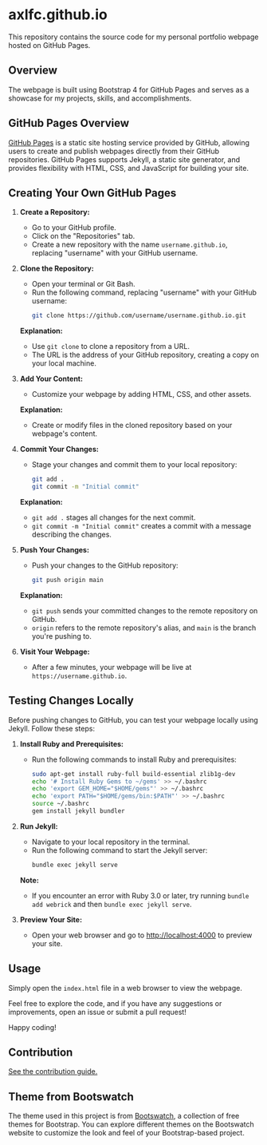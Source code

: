 # axlfc.github.io

This repository contains the source code for my personal portfolio webpage hosted on GitHub Pages.

## Overview

The webpage is built using Bootstrap 4 for GitHub Pages and serves as a showcase for my projects, skills, and accomplishments.

## GitHub Pages Overview

[GitHub Pages](https://pages.github.com/) is a static site hosting service provided by GitHub, allowing users to create and publish webpages directly from their GitHub repositories. GitHub Pages supports Jekyll, a static site generator, and provides flexibility with HTML, CSS, and JavaScript for building your site.

## Creating Your Own GitHub Pages

1. **Create a Repository:**
   - Go to your GitHub profile.
   - Click on the "Repositories" tab.
   - Create a new repository with the name `username.github.io`, replacing "username" with your GitHub username.

2. **Clone the Repository:**
   - Open your terminal or Git Bash.
   - Run the following command, replacing "username" with your GitHub username:
     ```bash
     git clone https://github.com/username/username.github.io.git
     ```

   **Explanation:**
   - Use `git clone` to clone a repository from a URL.
   - The URL is the address of your GitHub repository, creating a copy on your local machine.

3. **Add Your Content:**
   - Customize your webpage by adding HTML, CSS, and other assets.

   **Explanation:**
   - Create or modify files in the cloned repository based on your webpage's content.

4. **Commit Your Changes:**
   - Stage your changes and commit them to your local repository:
     ```bash
     git add .
     git commit -m "Initial commit"
     ```

   **Explanation:**
   - `git add .` stages all changes for the next commit.
   - `git commit -m "Initial commit"` creates a commit with a message describing the changes.

5. **Push Your Changes:**
   - Push your changes to the GitHub repository:
     ```bash
     git push origin main
     ```

   **Explanation:**
   - `git push` sends your committed changes to the remote repository on GitHub.
   - `origin` refers to the remote repository's alias, and `main` is the branch you're pushing to.

6. **Visit Your Webpage:**
   - After a few minutes, your webpage will be live at `https://username.github.io`.

## Testing Changes Locally

Before pushing changes to GitHub, you can test your webpage locally using Jekyll. Follow these steps:

1. **Install Ruby and Prerequisites:**
   - Run the following commands to install Ruby and prerequisites:
     ```bash
     sudo apt-get install ruby-full build-essential zlib1g-dev
     echo '# Install Ruby Gems to ~/gems' >> ~/.bashrc
     echo 'export GEM_HOME="$HOME/gems"' >> ~/.bashrc
     echo 'export PATH="$HOME/gems/bin:$PATH"' >> ~/.bashrc
     source ~/.bashrc
     gem install jekyll bundler
     ```

2. **Run Jekyll:**
   - Navigate to your local repository in the terminal.
   - Run the following command to start the Jekyll server:
     ```bash
     bundle exec jekyll serve
     ```

   **Note:**
   - If you encounter an error with Ruby 3.0 or later, try running `bundle add webrick` and then `bundle exec jekyll serve`.

3. **Preview Your Site:**
   - Open your web browser and go to [http://localhost:4000](http://localhost:4000) to preview your site.

## Usage

Simply open the `index.html` file in a web browser to view the webpage.

Feel free to explore the code, and if you have any suggestions or improvements, open an issue or submit a pull request!

Happy coding!

## Contribution

[See the contribution guide.](./CONTRIBUTING.md)

## Theme from Bootswatch

The theme used in this project is from [Bootswatch](https://bootswatch.com/), a collection of free themes for Bootstrap. You can explore different themes on the Bootswatch website to customize the look and feel of your Bootstrap-based project.
